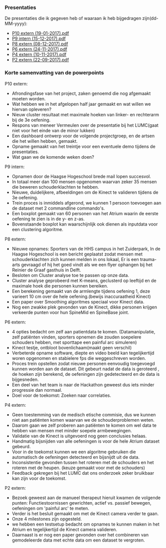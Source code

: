 ### Presentaties

De presentaties die ik gegeven heb of waaraan ik heb bijgedragen zijn(dd-MM-yyyy):
* [P10 extern (19-01-2017).pdf](Extern%20P10.pptx.pdf)
* [P9 intern (15-12-2017).pdf](Intern%20P9.pptx.pdf)
* [P8 extern (08-12-2017).pdf](Extern%20P8.pptx.pdf)
* [P6 extern (24-11-2017).pdf](Extern%20P6.pptx.pdf)
* [P4 extern (10-11-2017).pdf](Extern%20P4.pdf)
* [P2 extern (22-09-2017).pdf](Extern%20P2.pdf)

### Korte samenvatting van de powerpoints
P10 extern:
* Afrondingsfase van het project, zaken genoemd die nog afgemaakt moeten worden.
* Wat hebben we in het afgelopen half jaar gemaakt en wat willen we hiervan opleveren?
* Nieuw cluster resultaat met maximale hoeken van linker- en rechterarm bij de 3e oefening.
* Respons van meneer Vermeulen over de presentatie bij het LUMC(gaat niet voor het einde van de minor lukken)
* Een dashboard ontwerp voor de volgende projectgroep, en de artsen die het willen hebben, gemaakt.
* Opname gemaakt van het treintje voor een eventuele demo tijdens de presentaties.
* Wat gaan we de komende weken doen?

P9 intern:
* Opnamen door de Haagse Hogeschool brede mail lopen succesvol.
* In totaal meer dan 100 mensen opgenomen waarvan zeker 35 mensen die beweren schouderklachten te hebben.
* Nieuwe, duidelijkere, afbeeldingen om de Kinect te valideren tijdens de 3e oefening.
* Trein proces is inmiddels afgerond, we kunnen 1 persoon toevoegen aan de dataset met 2 commandline commando's.
* Een boxplot gemaakt van 60 personen van het Atrium waarin de eerste oefening te zien is in de y- en z-as. 
* Bovenstaande boxplot kan waarschijnlijk ook dienen als inputdata voor een clustering algoritme.

P8 extern:
* Nieuwe opnames: Sporters van de HHS campus in het Zuiderpark, In de Haagse Hogeschool is een bericht geplaatst zodat mensen met schouderklachten zich kunnen melden in ons lokaal, Er is een trauma-arts gevraagd of hij het goed vindt als we een flyer ophangen bij het Reinier de Graaf gasthuis in Delft.
* Besloten om Cluster analyse toe te passen op onze data.
* Cluster analyse geprobeerd met K-means, geclusterd op leeftijd en de maximale hoek die personen kunnen bereiken.
* Een berekening gemaakt van de armlengte tijdens oefening 1, deze varieert 10 cm over de hele oefening.(bewijs inaccuraatheid Kinect)
* Een paper over Smoothing algoritmes speciaal voor Kinect data. 
* Nog een zwakke plek gevonden van de Kinect, dikke personen krijgen verkeerde punten voor hun SpineMid en SpineBase joint.

P6 extern:
* 4 opties bedacht om zelf aan patientdata te komen. (Datamanipulatie, zelf patiënten vinden, sporters opnemen die zouden soepelere schouders hebben, met sporttape een painful arc simuleren)
* Kinect testje, ontbloot bovenlichaam(maakt geen verschil)
* Verbeterde opname software, diepte en video beeld kan tegelijkertijd woren opgenomen en stabielere fps die weggeschreven worden.
* Proces trein opstellen zodat nieuwe personen eenvoudig toegevoegd kunnen worden aan de dataset. Dit gebeurt nadat de data is geroteerd , de hoeken zijn berekend, de oefeningen zijn gedetecteerd en de data is bijgesneden.
* Een deel van het team is naar de Hackathon geweest dus iets minder progressie dan normaal.
* Doel voor de toekomst: Zoeken naar correlaties.

P4 extern:
* Geen toestemming van de medisch etische commisie, dus we kunnen niet aan patiënten komen waarvan we de schouderproblemen weten.
* Daarom gaan we zelf proberen aan patiënten te komen om wel data te hebben van mensen met minder soepele armbewegingen.
* Validatie van de Kinect is uitgevoerd nog geen conclusies helaas.
* Handmatig bijsnijden van alle oefeningen is voor de hele Atrium dataset gebeurd.
* Voor in de toekomst kunnen we een algoritme gebruiken die automatisch de oefeningen detecteerd en bijsnijdt uit de data.
* Inconsistentie gevonden tussen het roteren met de schouders en het roteren met de heupen. (keuze gemaakt voor met de schouders)
* Feedback gekregen bij het LUMC dat ons onderzoek zeker bruikbaar kan zijn voor de toekomst.

P2 extern: 
* Bezoek geweest aan de manueel therapeut hieruit kwamen de volgende punten: Functiestoornissen gewrichten, actief vs. passief bewegen, oefeningen om 'painful arc' te meten.
* Verder is het besluit gemaakt om met de Kinect camera verder te gaan. 
* Onze 4 milestones zijn opgesteld.
* we hebben een testsetup bedacht om opnames te kunnen maken in het Atrium en tegelijkertijd de Kinect camera valideren. 
* Daarnaast is er nog een paper gevonden over het combineren van gemodeleerde data met echte data om een dataset te vergroten.

